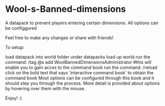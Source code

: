 # Wool-s-Banned-dimensions
A datapack to prevent players entering certain dimensions. All options can be configgured 

Feel free to make any changes or share with friends!

To setup:

load datapack into world folder under datapacks
load up world
run the command: /tag @s add WoolBannedDimensionsAdministrator #this will enable you to gain acces to the command book
run the command: /reload
click on the bold text that says 'interactive command book' to obtain the command book
Most options can be configured through this book and it should step you through the process. More detail is provided about options by hovering over them with the mouse.

Enjoy! :)
